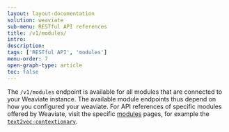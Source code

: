 ```yaml
---
layout: layout-documentation
solution: weaviate
sub-menu: RESTful API references
title: /v1/modules/
intro: 
description: 
tags: ['RESTful API', 'modules']
menu-order: 7
open-graph-type: article
toc: false
---
```


The `/v1/modules` endpoint is available for all modules that are connected to your Weaviate instance. The available module endpoints thus depend on how you configured your weaviate. For API references of specific modules offered by Weaviate, visit the specific [modules](../modules/index.html) pages, for example the [`text2vec-contextionary`](../retriever-vectorizer-modules/text2vec-contextionary.html#module-endpoints-api-reference).